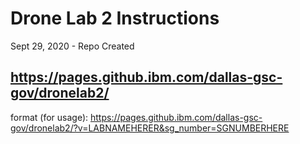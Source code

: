 # Drone Lab 2 Instructions

Sept 29, 2020 - Repo Created

## https://pages.github.ibm.com/dallas-gsc-gov/dronelab2/

format (for usage): 
https://pages.github.ibm.com/dallas-gsc-gov/dronelab2/?v=LABNAMEHERER&sg_number=SGNUMBERHERE



